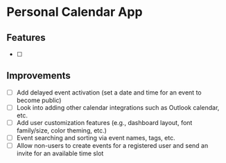 # Personal Calendar App

## Features
- [ ] 


## Improvements
- [ ] Add delayed event activation (set a date and time for an event to become public)
- [ ] Look into adding other calendar integrations such as Outlook calendar, etc.
- [ ] Add user customization features (e.g., dashboard layout, font family/size, color theming, etc.)
- [ ] Event searching and sorting via event names, tags, etc.
- [ ] Allow non-users to create events for a registered user and send an invite for an available time slot
